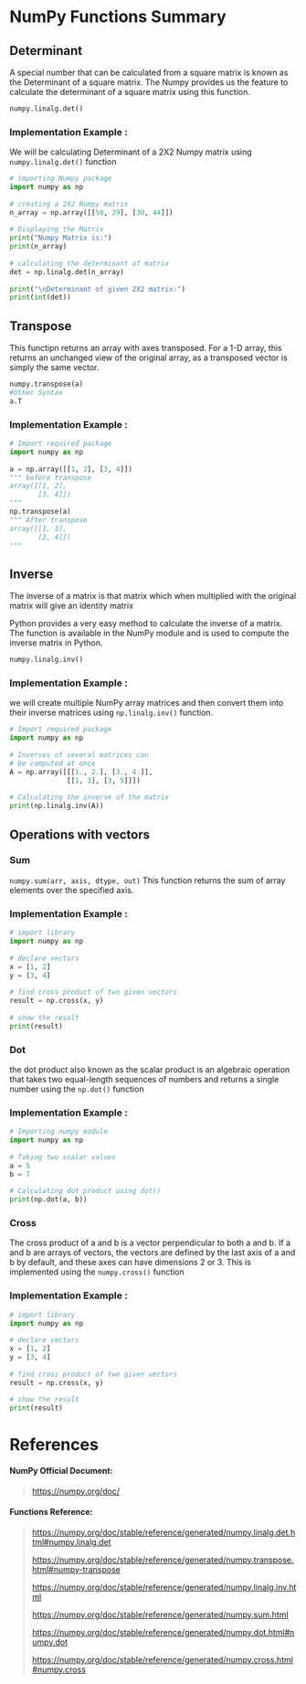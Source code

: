 # NumPy Functions Summary 

## Determinant


A special number that can be calculated from a square matrix is known as the Determinant of a square matrix. The Numpy provides us the feature to calculate the determinant of a square matrix using this function.
```python
numpy.linalg.det()
```

### Implementation Example :
We will be calculating Determinant of a 2X2 Numpy matrix using `numpy.linalg.det()` function
```python
# importing Numpy package 
import numpy as np 
  
# creating a 2X2 Numpy matrix 
n_array = np.array([[50, 29], [30, 44]]) 
  
# Displaying the Matrix 
print("Numpy Matrix is:") 
print(n_array) 
  
# calculating the determinant of matrix 
det = np.linalg.det(n_array) 
  
print("\nDeterminant of given 2X2 matrix:") 
print(int(det)) 
```
## Transpose
This functipn returns an array with axes transposed. For a 1-D array, this returns an unchanged view of the original array, as a transposed vector is simply the same vector. 

```python
numpy.transpose(a)
#Other Syntax
a.T
```
### Implementation Example :

```python
# Import required package
import numpy as np
 
a = np.array([[1, 2], [3, 4]])
""" before transpose
array([[1, 2],
       [3, 4]])
"""
np.transpose(a)
""" After transpose
array([[1, 3],
       [2, 4]])
""" 
```
## Inverse
The inverse of a matrix is that matrix which when multiplied with the original matrix will give an identity matrix

Python provides a very easy method to calculate the inverse of a matrix. The function is available in the NumPy module and is used to compute the inverse matrix in Python.
   
```python
numpy.linalg.inv()
```
### Implementation Example :
we will create multiple NumPy array matrices and then convert them into their inverse matrices using `np.linalg.inv()` function.
```python
# Import required package
import numpy as np
 
# Inverses of several matrices can
# be computed at once
A = np.array([[[1., 2.], [3., 4.]],
              [[1, 3], [3, 5]]])
 
# Calculating the inverse of the matrix
print(np.linalg.inv(A))
```

## Operations with vectors 
### Sum
`numpy.sum(arr, axis, dtype, out)` This function returns the sum of array elements over the specified axis.

### Implementation Example :
```python
# import library
import numpy as np
 
# declare vectors
x = [1, 2]
y = [3, 4]
 
# find cross product of two given vectors
result = np.cross(x, y)
 
# show the result
print(result)
```
### Dot
the dot product also known as the scalar product is an algebraic operation that takes two equal-length sequences of numbers and returns a single number using the `np.dot()` function
### Implementation Example :
```python
# Importing numpy module
import numpy as np
 
# Taking two scalar values
a = 5
b = 7
 
# Calculating dot product using dot()
print(np.dot(a, b))
```
### Cross
The cross product of a and b is a vector perpendicular to both a and b. If a and b are arrays of vectors, the vectors are defined by the last axis of a and b by default, and these axes can have dimensions 2 or 3. This is implemented using the `numpy.cross()` function
### Implementation Example :
```python
# import library
import numpy as np
 
# declare vectors
x = [1, 2]
y = [3, 4]
 
# find cross product of two given vectors
result = np.cross(x, y)
 
# show the result
print(result)
```


# References
#### NumPy Official Document: 
>https://numpy.org/doc/
>
#### Functions Reference:
> https://numpy.org/doc/stable/reference/generated/numpy.linalg.det.html#numpy.linalg.det
> 
> https://numpy.org/doc/stable/reference/generated/numpy.transpose.html#numpy-transpose
> 
> https://numpy.org/doc/stable/reference/generated/numpy.linalg.inv.html
>
> https://numpy.org/doc/stable/reference/generated/numpy.sum.html
> 
> https://numpy.org/doc/stable/reference/generated/numpy.dot.html#numpy.dot
>
> https://numpy.org/doc/stable/reference/generated/numpy.cross.html#numpy.cross

